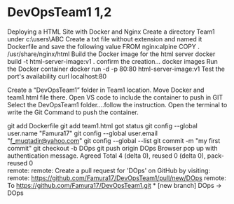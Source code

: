 # DevOpsTeam1 1,2
Deploying a HTML Site with Docker and Nginx
Create a directory Team1 under c:\users\ABC
Create a txt file without extension and named it Dockerfile and save the following value
    FROM nginx:alpine
    COPY . /usr/share/nginx/html
Build the Docker image for the html server
    docker build -t html-server-image:v1 .
confirm the creation...
    docker images
Run the Docker container
    docker run -d -p 80:80 html-server-image:v1
Test the port's availability
    curl localhost:80

Create a “DevOpsTeam1” folder in Team1 location. Move Docker and team1.html file there.
Open VS code to include the container to push in GIT
Select the DevOpsTeam1 folder….follow the instruction.
Open the terminal to write the Git Command to push the container.

git add Dockerfile
git add team1.html
got status
git config --global user.name "Famura17"
git config --global user.email "f_muqtadir@yahoo.com"
git config --global --list
git commit -m "my first commit"
git checkout -b DOps
git push origin DOps
  Browser pop up with authentication message. Agreed
      Total 4 (delta 0), reused 0 (delta 0), pack-reused 0       
      remote: 
      remote: Create a pull request for 'DOps' on GitHub by visiting:
      remote:      https://github.com/Famura17/DevOpsTeam1/pull/new/DOps
      remote:
      To https://github.com/Famura17/DevOpsTeam1.git
      * [new branch]      DOps -> DOps
      
      
